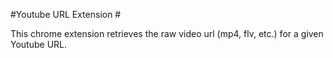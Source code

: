 #Youtube URL Extension #

This chrome extension retrieves the raw video url (mp4, flv, etc.) for a given Youtube URL.